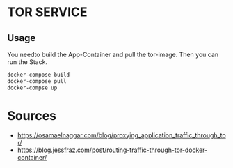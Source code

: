 # TOR SERVICE

## Usage
You needto build the App-Container and pull the tor-image. Then you can run the Stack.

```bash
docker-compose build
docker-compose pull
docker-compse up
```

# Sources
- https://osamaelnaggar.com/blog/proxying_application_traffic_through_tor/
- https://blog.jessfraz.com/post/routing-traffic-through-tor-docker-container/
